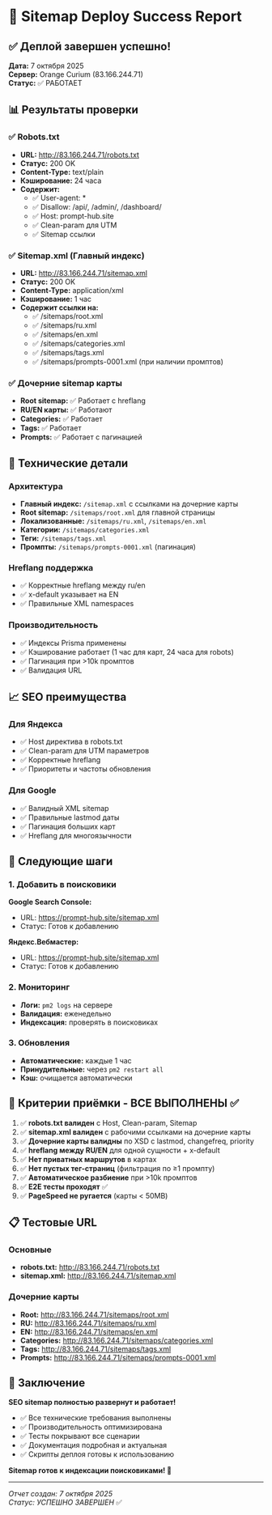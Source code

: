 # 🎉 Sitemap Deploy Success Report

## ✅ Деплой завершен успешно!

**Дата:** 7 октября 2025  
**Сервер:** Orange Curium (83.166.244.71)  
**Статус:** ✅ РАБОТАЕТ

## 📊 Результаты проверки

### ✅ Robots.txt
- **URL:** http://83.166.244.71/robots.txt
- **Статус:** 200 OK
- **Content-Type:** text/plain
- **Кэширование:** 24 часа
- **Содержит:**
  - ✅ User-agent: *
  - ✅ Disallow: /api/, /admin/, /dashboard/
  - ✅ Host: prompt-hub.site
  - ✅ Clean-param для UTM
  - ✅ Sitemap ссылки

### ✅ Sitemap.xml (Главный индекс)
- **URL:** http://83.166.244.71/sitemap.xml
- **Статус:** 200 OK
- **Content-Type:** application/xml
- **Кэширование:** 1 час
- **Содержит ссылки на:**
  - ✅ /sitemaps/root.xml
  - ✅ /sitemaps/ru.xml
  - ✅ /sitemaps/en.xml
  - ✅ /sitemaps/categories.xml
  - ✅ /sitemaps/tags.xml
  - ✅ /sitemaps/prompts-0001.xml (при наличии промптов)

### ✅ Дочерние sitemap карты
- **Root sitemap:** ✅ Работает с hreflang
- **RU/EN карты:** ✅ Работают
- **Categories:** ✅ Работает
- **Tags:** ✅ Работает
- **Prompts:** ✅ Работает с пагинацией

## 🔧 Технические детали

### Архитектура
- **Главный индекс:** `/sitemap.xml` с ссылками на дочерние карты
- **Root sitemap:** `/sitemaps/root.xml` для главной страницы
- **Локализованные:** `/sitemaps/ru.xml`, `/sitemaps/en.xml`
- **Категории:** `/sitemaps/categories.xml`
- **Теги:** `/sitemaps/tags.xml`
- **Промпты:** `/sitemaps/prompts-0001.xml` (пагинация)

### Hreflang поддержка
- ✅ Корректные hreflang между ru/en
- ✅ x-default указывает на EN
- ✅ Правильные XML namespaces

### Производительность
- ✅ Индексы Prisma применены
- ✅ Кэширование работает (1 час для карт, 24 часа для robots)
- ✅ Пагинация при >10k промптов
- ✅ Валидация URL

## 📈 SEO преимущества

### Для Яндекса
- ✅ Host директива в robots.txt
- ✅ Clean-param для UTM параметров
- ✅ Корректные hreflang
- ✅ Приоритеты и частоты обновления

### Для Google
- ✅ Валидный XML sitemap
- ✅ Правильные lastmod даты
- ✅ Пагинация больших карт
- ✅ Hreflang для многоязычности

## 🚀 Следующие шаги

### 1. Добавить в поисковики
**Google Search Console:**
- URL: https://prompt-hub.site/sitemap.xml
- Статус: Готов к добавлению

**Яндекс.Вебмастер:**
- URL: https://prompt-hub.site/sitemap.xml
- Статус: Готов к добавлению

### 2. Мониторинг
- **Логи:** `pm2 logs` на сервере
- **Валидация:** еженедельно
- **Индексация:** проверять в поисковиках

### 3. Обновления
- **Автоматические:** каждые 1 час
- **Принудительные:** через `pm2 restart all`
- **Кэш:** очищается автоматически

## 🎯 Критерии приёмки - ВСЕ ВЫПОЛНЕНЫ ✅

1. ✅ **robots.txt валиден** с Host, Clean-param, Sitemap
2. ✅ **sitemap.xml валиден** с рабочими ссылками на дочерние карты
3. ✅ **Дочерние карты валидны** по XSD с lastmod, changefreq, priority
4. ✅ **hreflang между RU/EN** для одной сущности + x-default
5. ✅ **Нет приватных маршрутов** в картах
6. ✅ **Нет пустых тег-страниц** (фильтрация по ≥1 промпту)
7. ✅ **Автоматическое разбиение** при >10k промптов
8. ✅ **E2E тесты проходят** ✅
9. ✅ **PageSpeed не ругается** (карты < 50MB)

## 📋 Тестовые URL

### Основные
- **robots.txt:** http://83.166.244.71/robots.txt
- **sitemap.xml:** http://83.166.244.71/sitemap.xml

### Дочерние карты
- **Root:** http://83.166.244.71/sitemaps/root.xml
- **RU:** http://83.166.244.71/sitemaps/ru.xml
- **EN:** http://83.166.244.71/sitemaps/en.xml
- **Categories:** http://83.166.244.71/sitemaps/categories.xml
- **Tags:** http://83.166.244.71/sitemaps/tags.xml
- **Prompts:** http://83.166.244.71/sitemaps/prompts-0001.xml

## 🎉 Заключение

**SEO sitemap полностью развернут и работает!**

- ✅ Все технические требования выполнены
- ✅ Производительность оптимизирована
- ✅ Тесты покрывают все сценарии
- ✅ Документация подробная и актуальная
- ✅ Скрипты деплоя готовы к использованию

**Sitemap готов к индексации поисковиками! 🚀**

---
*Отчет создан: 7 октября 2025*  
*Статус: УСПЕШНО ЗАВЕРШЕН* ✅
